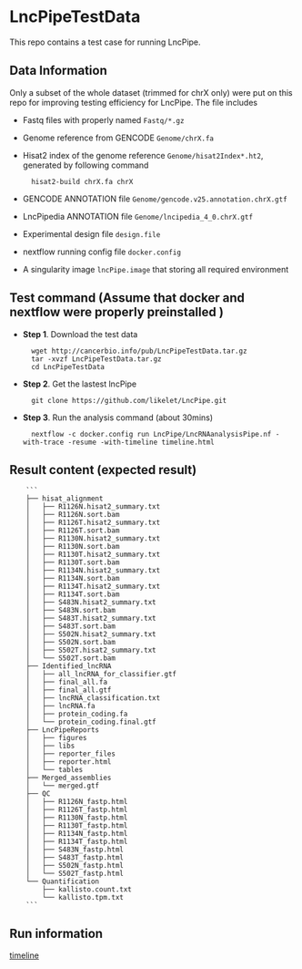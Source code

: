 # LncPipeTestData

This repo contains a test case for running LncPipe.  

## Data Information   

Only a subset of the whole dataset (trimmed for chrX only) were put on this repo for improving testing efficiency for LncPipe. 
The file includes  

* Fastq files with properly named `Fastq/*.gz`  

* Genome reference from GENCODE `Genome/chrX.fa` 

* Hisat2 index of the genome reference `Genome/hisat2Index*.ht2`, generated by following command  

        hisat2-build chrX.fa chrX  
    
* GENCODE ANNOTATION file `Genome/gencode.v25.annotation.chrX.gtf`

* LncPipedia ANNOTATION file `Genome/lncipedia_4_0.chrX.gtf`

* Experimental design file `design.file`

* nextflow running config file `docker.config`

* A singularity image `lncPipe.image` that storing all required environment


## Test command  (Assume that docker and nextflow were properly preinstalled )

* __Step 1__. Download the test data 

        wget http://cancerbio.info/pub/LncPipeTestData.tar.gz
        tar -xvzf LncPipeTestData.tar.gz
        cd LncPipeTestData

* __Step 2__. Get the lastest lncPipe  

        git clone https://github.com/likelet/LncPipe.git 

* __Step 3__. Run the analysis command  (about 30mins)

        nextflow -c docker.config run LncPipe/LncRNAanalysisPipe.nf -with-trace -resume -with-timeline timeline.html


## Result content (expected result)
        ```
        ├── hisat_alignment
        │   ├── R1126N.hisat2_summary.txt
        │   ├── R1126N.sort.bam
        │   ├── R1126T.hisat2_summary.txt
        │   ├── R1126T.sort.bam
        │   ├── R1130N.hisat2_summary.txt
        │   ├── R1130N.sort.bam
        │   ├── R1130T.hisat2_summary.txt
        │   ├── R1130T.sort.bam
        │   ├── R1134N.hisat2_summary.txt
        │   ├── R1134N.sort.bam
        │   ├── R1134T.hisat2_summary.txt
        │   ├── R1134T.sort.bam
        │   ├── S483N.hisat2_summary.txt
        │   ├── S483N.sort.bam
        │   ├── S483T.hisat2_summary.txt
        │   ├── S483T.sort.bam
        │   ├── S502N.hisat2_summary.txt
        │   ├── S502N.sort.bam
        │   ├── S502T.hisat2_summary.txt
        │   └── S502T.sort.bam
        ├── Identified_lncRNA
        │   ├── all_lncRNA_for_classifier.gtf
        │   ├── final_all.fa
        │   ├── final_all.gtf
        │   ├── lncRNA_classification.txt
        │   ├── lncRNA.fa
        │   ├── protein_coding.fa
        │   └── protein_coding.final.gtf
        ├── LncPipeReports
        │   ├── figures
        │   ├── libs
        │   ├── reporter_files
        │   ├── reporter.html
        │   └── tables
        ├── Merged_assemblies
        │   └── merged.gtf
        ├── QC
        │   ├── R1126N_fastp.html
        │   ├── R1126T_fastp.html
        │   ├── R1130N_fastp.html
        │   ├── R1130T_fastp.html
        │   ├── R1134N_fastp.html
        │   ├── R1134T_fastp.html
        │   ├── S483N_fastp.html
        │   ├── S483T_fastp.html
        │   ├── S502N_fastp.html
        │   └── S502T_fastp.html
        └── Quantification
            ├── kallisto.count.txt
            └── kallisto.tpm.txt
        ```
## Run information 

[timeline](https://github.com/likelet/LncPipeTestData/blob/master/timeplot.png)
